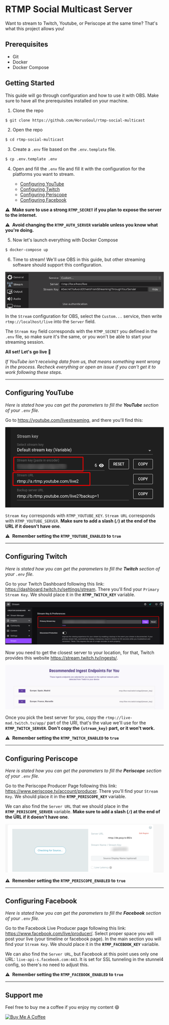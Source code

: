 # RTMP Social Multicast Server

Want to stream to Twitch, Youtube, or Periscope at the same time? That's what this project allows you!

## Prerequisites

- Git
- Docker
- Docker Compose

## Getting Started

This guide will go through configuration and how to use it with OBS.
Make sure to have all the prerequisites installed on your machine.

1. Clone the repo

```bash
$ git clone https://github.com/HorusGoul/rtmp-social-multicast
```

2. Open the repo

```bash
$ cd rtmp-social-multicast
```

3. Create a `.env` file based on the `.env.template` file.

```bash
$ cp .env.template .env
```

4. Open and fill the `.env` file and fill it with the configuration for the platforms you want to stream.

    - [Configuring YouTube](#Configuring%20YouTube)
    - [Configuring Twitch](#Configuring%20Twitch)
    - [Configuring Periscope](#Configuring%20Periscope)
    - [Configuring Facebook](#Configuring%20Facebook)

⚠️ &nbsp;**Make sure to use a strong `RTMP_SECRET` if you plan to expose the server to the internet.**

⚠️ &nbsp;**Avoid changing the `RTMP_AUTH_SERVER` variable unless you know what you're doing.**

5. Now let's launch everything with Docker Compose

```bash
$ docker-compose up
```

6. Time to stream! We'll use OBS in this guide, but other streaming software should support this configuration.

![Obs Stream Configuration](./docs/obs-custom-server.png)

In the `Stream` configuration for OBS, select the `Custom...` service, then write `rtmp://localhost/live` into the `Server` field.

The `Stream Key` field corresponds with the `RTMP_SECRET` you defined in the `.env` file, so make sure it's the same, or you won't be able to start your streaming session.

**All set! Let's go live 🔴**

_If YouTube isn't receiving data from us, that means something went wrong in the process. Recheck everything or open an issue if you can't get it to work following these steps._

---

## Configuring YouTube

_Here is stated how you can get the parameters to fill the **YouTube** section of your `.env` file._

Go to https://youtube.com/livestreaming, and there you'll find this:

![Secret Key and Stream URL](./docs/youtube-key-server.png)

`Stream Key` corresponds with `RTMP_YOUTUBE_KEY`.
`Stream URL` corresponds with `RTMP_YOUTUBE_SERVER`. **Make sure to add a slash (`/`) at the end of the URL if it doesn't have one**.

⚠️ &nbsp;**Remember setting the `RTMP_YOUTUBE_ENABLED` to `true`**

---

## Configuring Twitch

_Here is stated how you can get the parameters to fill the **Twitch** section of your `.env` file._

Go to your Twitch Dashboard following this link: https://dashboard.twitch.tv/settings/stream.
There you'll find your `Primary Stream Key`. We should place it
in the **`RTMP_TWITCH_KEY`** variable.

![Primary Stream Key in the Twitch Dashboard](./docs/twitch-key.png)

Now you need to get the closest server to your location, for that,
Twitch provides this website https://stream.twitch.tv/ingests/.

![Website photo](./docs/twitch-server.png)

Once you pick the best server for you, copy the `rtmp://live-mad.twitch.tv/app/`
part of the URI, that's the value we'll use for the **`RTMP_TWITCH_SERVER`**.
**Don't copy the `{stream_key}` part, or it won't work.**

⚠️ &nbsp;**Remember setting the `RTMP_TWITCH_ENABLED` to `true`**

---

## Configuring Periscope

_Here is stated how you can get the parameters to fill the **Periscope** section of your `.env` file._

Go to the Periscope Producer Page following this link: https://www.periscope.tv/account/producer.
There you'll find your `Stream Key`. We should place it
in the **`RTMP_PERISCOPE_KEY`** variable.

We can also find the `Server URL` that we should place in the **`RTMP_PERISCOPE_SERVER`** variable. **Make sure to add a slash (`/`) at the end of the URL if it doesn't have one**.

![Secret Key and Stream URL](./docs/periscope-key-server.png)

⚠️ &nbsp;**Remember setting the `RTMP_PERISCOPE_ENABLED` to `true`**

---

## Configuring Facebook

_Here is stated how you can get the parameters to fill the **Facebook** section of your `.env` file._

Go to the Facebook Live Producer page following this link: https://www.facebook.com/live/producer/.
Select proper space you will post your live (your timeline or facebook page). In the main section you will find your `Stream Key`. We should place it
in the **`RTMP_FACEBOOK_KEY`** variable.

We can also find the `Server URL`, but Facebook at this point uses only one URL: `live-api-s.facebook.com:443`. It is set for SSL tunneling in the stunnel4 config, so there's no need to adjust this.

⚠️ &nbsp;**Remember setting the `RTMP_FACEBOOK_ENABLED` to `true`**

---


## Support me

Feel free to buy me a coffee if you enjoy my content 😄

<a href="https://www.buymeacoffee.com/horus" target="_blank"><img src="https://cdn.buymeacoffee.com/buttons/v2/default-black.png" alt="Buy Me A Coffee" height="48px"></a>
